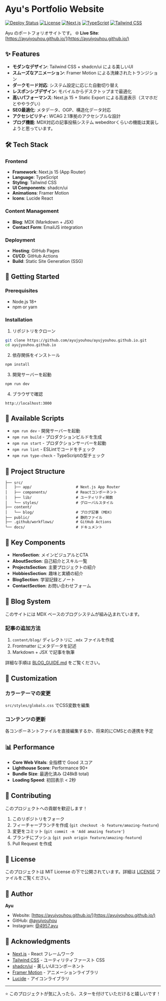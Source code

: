 # Ayu's Portfolio Website

[![Deploy Status](https://img.shields.io/github/deployments/ayujyouhou/ayujyouhou.github.io/github-pages?label=deployment)](https://ayujyouhou.github.io/)
[![License](https://img.shields.io/github/license/ayujyouhou/ayujyouhou.github.io)](LICENSE)
[![Next.js](https://img.shields.io/badge/Next.js-15.0-black?logo=next.js)](https://nextjs.org/)
[![TypeScript](https://img.shields.io/badge/TypeScript-5.0-blue?logo=typescript)](https://www.typescriptlang.org/)
[![Tailwind CSS](https://img.shields.io/badge/Tailwind%20CSS-3.4-38B2AC?logo=tailwind-css)](https://tailwindcss.com/)

 Ayu のポートフォリオサイトです。
🌐 **Live Site**: [https://ayujyouhou.github.io/](https://ayujyouhou.github.io/)

## ✨ Features

- **モダンなデザイン**: Tailwind CSS + shadcn/ui による美しいUI
- **スムーズなアニメーション**: Framer Motion による洗練されたトランジション
- **ダークモード対応**: システム設定に応じた自動切り替え
- **レスポンシブデザイン**: モバイルからデスクトップまで最適化
- **高いパフォーマンス**: Next.js 15 + Static Export による高速表示（スマホだとややラグい）
- **SEO最適化**: メタデータ、OGP、構造化データ対応
- **アクセシビリティ**: WCAG 2.1準拠のアクセシブルな設計
- **ブログ機能**: MDX対応の記事投稿システム
webeditorくらいの機能は実装しようと思っています。

## 🛠️ Tech Stack

### Frontend
- **Framework**: Next.js 15 (App Router)
- **Language**: TypeScript
- **Styling**: Tailwind CSS
- **UI Components**: shadcn/ui
- **Animations**: Framer Motion
- **Icons**: Lucide React

### Content Management
- **Blog**: MDX (Markdown + JSX)
- **Contact Form**: EmailJS integration

### Deployment
- **Hosting**: GitHub Pages
- **CI/CD**: GitHub Actions
- **Build**: Static Site Generation (SSG)

## 🚀 Getting Started

### Prerequisites
- Node.js 18+ 
- npm or yarn

### Installation

1. リポジトリをクローン
```bash
git clone https://github.com/ayujyouhou/ayujyouhou.github.io.git
cd ayujyouhou.github.io
```

2. 依存関係をインストール
```bash
npm install
```

3. 開発サーバーを起動
```bash
npm run dev
```

4. ブラウザで確認
```
http://localhost:3000
```

## 📝 Available Scripts

- `npm run dev` - 開発サーバーを起動
- `npm run build` - プロダクションビルドを生成
- `npm run start` - プロダクションサーバーを起動
- `npm run lint` - ESLintでコードをチェック
- `npm run type-check` - TypeScriptの型チェック

## 📁 Project Structure

```
├── src/
│   ├── app/                    # Next.js App Router
│   ├── components/             # Reactコンポーネント
│   ├── lib/                    # ユーティリティ関数
│   └── styles/                 # グローバルスタイル
├── content/
│   └── blog/                   # ブログ記事 (MDX)
├── public/                     # 静的ファイル
├── .github/workflows/          # GitHub Actions
└── docs/                       # ドキュメント
```

## 🎨 Key Components

- **HeroSection**: メインビジュアルとCTA
- **AboutSection**: 自己紹介とスキル一覧
- **ProjectsSection**: 主要プロジェクトの紹介
- **HobbiesSection**: 趣味と実績の紹介
- **BlogSection**: 学習記録とノート
- **ContactSection**: お問い合わせフォーム

## 📖 Blog System

このサイトには MDX ベースのブログシステムが組み込まれています。

### 記事の追加方法
1. `content/blog/` ディレクトリに `.mdx` ファイルを作成
2. Frontmatter にメタデータを記述
3. Markdown + JSX で記事を執筆

詳細な手順は [BLOG_GUIDE.md](BLOG_GUIDE.md) をご覧ください。

## 🔧 Customization

### カラーテーマの変更
`src/styles/globals.css` でCSS変数を編集

### コンテンツの更新
各コンポーネントファイルを直接編集するか、将来的にCMSとの連携を予定

## 📊 Performance

- **Core Web Vitals**: 全指標で Good スコア
- **Lighthouse Score**: Performance 90+
- **Bundle Size**: 最適化済み (248kB total)
- **Loading Speed**: 初回表示 < 2秒

## 🤝 Contributing

このプロジェクトへの貢献を歓迎します！

1. このリポジトリをフォーク
2. フィーチャーブランチを作成 (`git checkout -b feature/amazing-feature`)
3. 変更をコミット (`git commit -m 'Add amazing feature'`)
4. ブランチにプッシュ (`git push origin feature/amazing-feature`)
5. Pull Request を作成

## 📜 License

このプロジェクトは MIT License の下で公開されています。詳細は [LICENSE](LICENSE) ファイルをご覧ください。

## 👤 Author

**Ayu**
- Website: [https://ayujyouhou.github.io/](https://ayujyouhou.github.io/)
- GitHub: [@ayujyouhou](https://github.com/ayujyouhou)
- Instagram: [@4957.ayu](https://www.instagram.com/4957.ayu)

## 🙏 Acknowledgments

- [Next.js](https://nextjs.org/) - React フレームワーク
- [Tailwind CSS](https://tailwindcss.com/) - ユーティリティファースト CSS
- [shadcn/ui](https://ui.shadcn.com/) - 美しいUIコンポーネント
- [Framer Motion](https://www.framer.com/motion/) - アニメーションライブラリ
- [Lucide](https://lucide.dev/) - アイコンライブラリ

---

⭐ このプロジェクトが気に入ったら、スターを付けていただけると嬉しいです！
